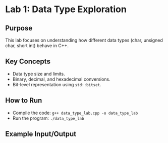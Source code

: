# Lab 1: Data Type Exploration

## Purpose
This lab focuses on understanding how different data types (char, unsigned char, short int) behave in C++.

## Key Concepts
- Data type size and limits.
- Binary, decimal, and hexadecimal conversions.
- Bit-level representation using `std::bitset`.

## How to Run
- Compile the code: `g++ data_type_lab.cpp -o data_type_lab`
- Run the program: `./data_type_lab`

## Example Input/Output
